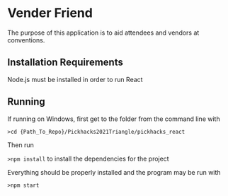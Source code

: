 # Vender Friend
The purpose of this application is to aid attendees and vendors at conventions. 
## Installation Requirements
Node.js must be installed in order to run React
## Running
If running on Windows, first get to the folder from the command line with 

`>cd {Path_To_Repo}/Pickhacks2021Triangle/pickhacks_react`

Then run 

`>npm install` to install the dependencies for the project

Everything should be properly installed and the program may be run with 

`>npm start`
